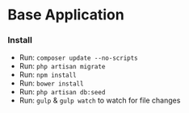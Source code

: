 # Base Application

### Install

* Run: `composer update --no-scripts`
* Run: `php artisan migrate`
* Run: `npm install`
* Run: `bower install`
* Run: `php artisan db:seed`
* Run: `gulp` & `gulp watch` to watch for file changes

